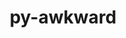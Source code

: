 ---
title: "py-awkward"
layout: cache
categories: [package, develop]
meta: {"versions": ["1.10.3", "2.6.6"], "compilers": ["gcc@=11.4.0"], "oss": ["ubuntu22.04"], "platforms": ["linux"], "targets": ["x86_64_v3"], "stacks": ["hep", "root"], "num_specs": 8, "num_specs_by_stack": {"hep": 7, "root": 8}}
spec_details: [{"hash": "3x2bfivnd6efyiacalnbnmzkzgi4nxfc", "compiler": "gcc@=11.4.0", "versions": ["1.10.3"], "os": "ubuntu22.04", "platform": "linux", "target": "x86_64_v3", "variants": ["build_system=python_pip"], "stacks": ["hep", "root"], "size": "-", "tarball": "https://binaries.spack.io/develop/build_cache/linux-ubuntu22.04-x86_64_v3/gcc-11.4.0/py-awkward-1.10.3/linux-ubuntu22.04-x86_64_v3-gcc-11.4.0-py-awkward-1.10.3-3x2bfivnd6efyiacalnbnmzkzgi4nxfc.spack"}, {"hash": "6ux5xq3cshgycws5bhtxezk5get5kwqu", "compiler": "gcc@=11.4.0", "versions": ["1.10.3"], "os": "ubuntu22.04", "platform": "linux", "target": "x86_64_v3", "variants": ["build_system=python_pip"], "stacks": ["hep", "root"], "size": "-", "tarball": "https://binaries.spack.io/develop/build_cache/linux-ubuntu22.04-x86_64_v3/gcc-11.4.0/py-awkward-1.10.3/linux-ubuntu22.04-x86_64_v3-gcc-11.4.0-py-awkward-1.10.3-6ux5xq3cshgycws5bhtxezk5get5kwqu.spack"}, {"hash": "oxvwkg4zbui5n2rckypv6lnqxjegftoj", "compiler": "gcc@=11.4.0", "versions": ["1.10.3"], "os": "ubuntu22.04", "platform": "linux", "target": "x86_64_v3", "variants": ["build_system=python_pip"], "stacks": ["hep", "root"], "size": "-", "tarball": "https://binaries.spack.io/develop/build_cache/linux-ubuntu22.04-x86_64_v3/gcc-11.4.0/py-awkward-1.10.3/linux-ubuntu22.04-x86_64_v3-gcc-11.4.0-py-awkward-1.10.3-oxvwkg4zbui5n2rckypv6lnqxjegftoj.spack"}, {"hash": "p3o5szl3li57lmbfmfk333hwrg2ltqtm", "compiler": "gcc@=11.4.0", "versions": ["1.10.3"], "os": "ubuntu22.04", "platform": "linux", "target": "x86_64_v3", "variants": ["build_system=python_pip"], "stacks": ["hep", "root"], "size": "-", "tarball": "https://binaries.spack.io/develop/build_cache/linux-ubuntu22.04-x86_64_v3/gcc-11.4.0/py-awkward-1.10.3/linux-ubuntu22.04-x86_64_v3-gcc-11.4.0-py-awkward-1.10.3-p3o5szl3li57lmbfmfk333hwrg2ltqtm.spack"}, {"hash": "qeetbc5qujj54uhpuf35kss3qic645lb", "compiler": "gcc@=11.4.0", "versions": ["1.10.3"], "os": "ubuntu22.04", "platform": "linux", "target": "x86_64_v3", "variants": ["build_system=python_pip"], "stacks": ["hep", "root"], "size": "-", "tarball": "https://binaries.spack.io/develop/build_cache/linux-ubuntu22.04-x86_64_v3/gcc-11.4.0/py-awkward-1.10.3/linux-ubuntu22.04-x86_64_v3-gcc-11.4.0-py-awkward-1.10.3-qeetbc5qujj54uhpuf35kss3qic645lb.spack"}, {"hash": "rcqlk5jfnolsgjda3yby3cuo27ahgugb", "compiler": "gcc@=11.4.0", "versions": ["1.10.3"], "os": "ubuntu22.04", "platform": "linux", "target": "x86_64_v3", "variants": ["build_system=python_pip"], "stacks": ["root"], "size": "-", "tarball": "https://binaries.spack.io/develop/build_cache/linux-ubuntu22.04-x86_64_v3/gcc-11.4.0/py-awkward-1.10.3/linux-ubuntu22.04-x86_64_v3-gcc-11.4.0-py-awkward-1.10.3-rcqlk5jfnolsgjda3yby3cuo27ahgugb.spack"}, {"hash": "wip7522zuecfdnxac2woy6jquakxao3y", "compiler": "gcc@=11.4.0", "versions": ["1.10.3"], "os": "ubuntu22.04", "platform": "linux", "target": "x86_64_v3", "variants": ["build_system=python_pip"], "stacks": ["hep", "root"], "size": "-", "tarball": "https://binaries.spack.io/develop/build_cache/linux-ubuntu22.04-x86_64_v3/gcc-11.4.0/py-awkward-1.10.3/linux-ubuntu22.04-x86_64_v3-gcc-11.4.0-py-awkward-1.10.3-wip7522zuecfdnxac2woy6jquakxao3y.spack"}, {"hash": "dhk42yt2bkofe2wsjfxvjbl4mzvqlmdt", "compiler": "gcc@=11.4.0", "versions": ["2.6.6"], "os": "ubuntu22.04", "platform": "linux", "target": "x86_64_v3", "variants": ["build_system=python_pip"], "stacks": ["hep", "root"], "size": "-", "tarball": "https://binaries.spack.io/develop/build_cache/linux-ubuntu22.04-x86_64_v3/gcc-11.4.0/py-awkward-2.6.6/linux-ubuntu22.04-x86_64_v3-gcc-11.4.0-py-awkward-2.6.6-dhk42yt2bkofe2wsjfxvjbl4mzvqlmdt.spack"}]
---